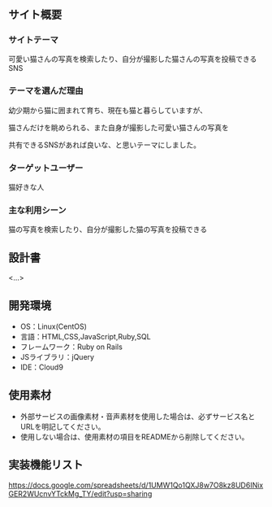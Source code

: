 # <Catgraph>

## サイト概要
### サイトテーマ
可愛い猫さんの写真を検索したり、自分が撮影した猫さんの写真を投稿できるSNS

### テーマを選んだ理由
幼少期から猫に囲まれて育ち、現在も猫と暮らしていますが、

猫さんだけを眺められる、また自身が撮影した可愛い猫さんの写真を

共有できるSNSがあれば良いな、と思いテーマにしました。

### ターゲットユーザー
猫好きな人

### 主な利用シーン
猫の写真を検索したり、自分が撮影した猫の写真を投稿できる

## 設計書
<...>

## 開発環境
- OS：Linux(CentOS)
- 言語：HTML,CSS,JavaScript,Ruby,SQL
- フレームワーク：Ruby on Rails
- JSライブラリ：jQuery
- IDE：Cloud9

## 使用素材
- 外部サービスの画像素材・音声素材を使用した場合は、必ずサービス名とURLを明記してください。
- 使用しない場合は、使用素材の項目をREADMEから削除してください。

## 実装機能リスト
https://docs.google.com/spreadsheets/d/1UMW1Qo1QXJ8w7O8kz8UD6INixGER2WUcnvYTckMg_TY/edit?usp=sharing